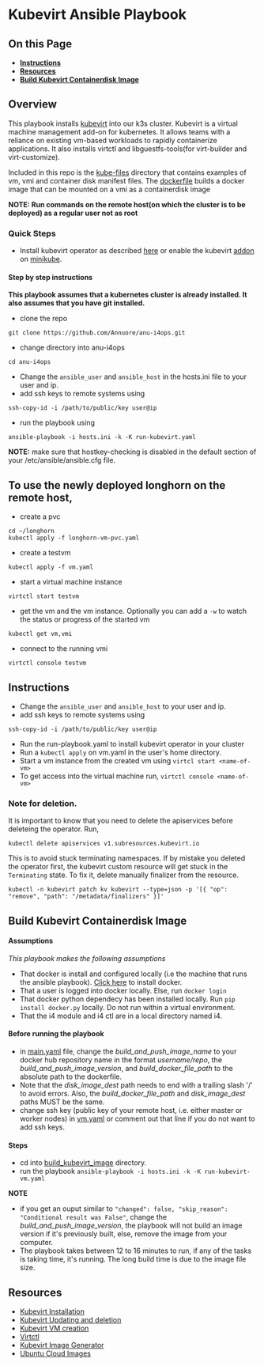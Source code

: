 # Kubevirt Ansible Playbook 

## On this Page 
- [**Instructions**](#instr)
- [**Resources**](#res)
- [**Build Kubevirt Containerdisk Image**](#build)

## Overview 
This playbook installs [kubevirt](https://kubevirt.io/user-guide/) into our k3s cluster. Kubevirt is a virtual machine management add-on for kubernetes. It allows teams with a reliance on existing vm-based workloads to rapidly containerize applications. It also installs virtctl and libguestfs-tools(for virt-builder and virt-customize).

Included in this repo is the [kube-files](kube-files) directory that contains examples of vm, vmi and container disk manifest files. The [dockerfile](dockerfile) builds a docker image that can be mounted on a vmi as a containerdisk image

**NOTE: Run commands on the remote host(on which the cluster is to be deployed) as a regular user not as root**

### Quick Steps
- Install kubevirt operator as described [here](https://kubevirt.io/user-guide/operations/installation/) or enable the kubevirt [addon](https://kubevirt.io/quickstart_minikube/) on [minikube](https://minikube.sigs.k8s.io/docs/start/). 

 #### Step by step instructions
 **This playbook assumes that a kubernetes cluster is already installed. It also assumes that you have git installed.** 
- clone the repo 
```ShellSession
git clone https://github.com/Annuore/anu-i4ops.git
``` 
- change directory into anu-i4ops
```ShellSession
cd anu-i4ops
```
- Change the `ansible_user` and `ansible_host` in the hosts.ini file to your user and ip. 
- add ssh keys to remote systems using
```ShellSession
ssh-copy-id -i /path/to/public/key user@ip
``` 
- run the playbook using
```ShellSession
ansible-playbook -i hosts.ini -k -K run-kubevirt.yaml 
```  
**NOTE:** make sure that hostkey-checking is disabled in the default section of your /etc/ansible/ansible.cfg file.

## To use the newly deployed longhorn on the remote host, 
- create a pvc
```ShellSession
cd ~/longhorn
kubectl apply -f longhorn-vm-pvc.yaml
``` 
- create a testvm 
```ShellSession
kubectl apply -f vm.yaml
``` 
- start a virtual machine instance 
```ShellSession
virtctl start testvm
``` 
- get the vm and the vm instance. Optionally you can add a `-w` to watch the status or progress of the started vm
```ShellSession
kubectl get vm,vmi
``` 
- connect to the running vmi
```ShellSession
virtctl console testvm
``` 

## Instructions<a id='instr'></a>
- Change the `ansible_user` and `ansible_host` to your user and ip. 
- add ssh keys to remote systems using
```ShellSession
ssh-copy-id -i /path/to/public/key user@ip
``` 
- Run the run-playbook.yaml to install kubevirt operator in your cluster 
- Run a `kubectl apply` on vm.yaml in the user's home directory. 
- Start a vm instance from the created vm using `virtcl start <name-of-vm>` 
- To get access into the virtual machine run, `virtctl console <name-of-vm>`

### Note for deletion. 
It is important to know that you need to delete the apiservices before deleteing the operator. Run, 
```ShellSession
kubectl delete apiservices v1.subresources.kubevirt.io
``` 
This is to avoid stuck terminating namespaces. If by mistake you deleted the operator first, the kubevirt custom resource will get stuck in the `Terminating` state. To fix it, delete manually finalizer from the resource.
```ShellSession
kubectl -n kubevirt patch kv kubevirt --type=json -p '[{ "op": "remove", "path": "/metadata/finalizers" }]'
``` 
## Build Kubevirt Containerdisk Image<a id='build'></a> 
#### Assumptions
*This playbook makes the following assumptions*
- That docker is install and configured locally (i.e the machine that runs the ansible playbook). [Click here](https://docs.docker.com/engine/install/ubuntu/) to install docker.
- That a user is logged into docker locally. Else, run `docker login`
- That docker python dependecy has been installed locally. Run `pip install docker.py` locally. Do not run within a virtual environment. 
- That the i4 module and i4 ctl are in a local directory named i4.

#### Before running the playbook
- in [main.yaml](./build_kubevirt_image/roles/create-vm/defaults/main.yaml) file, change the *build_and_push_image_name* to your docker hub repository name in the format *username/repo*, the *build_and_push_image_version*, and *build_docker_file_path* to the absolute path to the dockerfile.
- Note that the *disk_image_dest* path needs to end with a trailing slash '/' to avoid errors. Also, the *build_docker_file_path* and *disk_image_dest* paths MUST be the same.
- change ssh key (public key of your remote host, i.e. either master or worker nodes) in [vm.yaml](./roles/install/templates/vm.yaml.j2) or comment out that line if you do not want to add ssh keys.

#### Steps
- cd into [build_kubevirt_image](./build_kubevirt_image/) directory.
- run the playbook `ansible-playbook -i hosts.ini -k -K run-kubevirt-vm.yaml`

**NOTE**
- if you get an ouput similar to `"changed": false, "skip_reason": "Conditional result was False"`, change the *build_and_push_image_version*, the playbook will not build an image version if it's previously built, else, remove the image from your computer.
- The playbook takes between 12 to 16 minutes to run, if any of the tasks is taking time, it's running. The long build time is due to the image file size.


## Resources<a id='res'></a>
- [Kubevirt Installation](https://kubevirt.io/user-guide/operations/installation/)
- [Kubevirt Updating and deletion](https://kubevirt.io/user-guide/operations/updating_and_deletion/)
- [Kubevirt VM creation](https://kubevirt.io/user-guide/virtual_machines/virtual_machine_instances/)
- [Virtctl]( https://github.com/kubevirt/kubevirt.github.io/blob/main/_includes/quickstarts/virtctl.md)
- [Kubevirt Image Generator](https://github.com/Tedezed/kubevirt-images-generator)
- [Ubuntu Cloud Images](https://cloud-images.ubuntu.com/)

